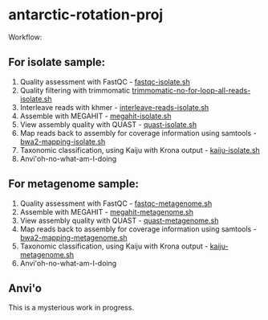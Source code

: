 # antarctic-rotation-proj
Workflow:

## For isolate sample:

1. Quality assessment with FastQC - [fastqc-isolate.sh](https://github.com/jessicamizzi/antarctic-rotation-proj/blob/master/isolate/fastqc-isolate.sh)
2. Quality filtering with trimmomatic [trimmomatic-no-for-loop-all-reads-isolate.sh](https://github.com/jessicamizzi/antarctic-rotation-proj/blob/master/isolate/trimmomatic-no-for-loop-all-reads-isolate.sh)
3. Interleave reads with khmer - [interleave-reads-isolate.sh](https://github.com/jessicamizzi/antarctic-rotation-proj/blob/master/isolate/interleave-reads-isolate.sh)
4. Assemble with MEGAHIT - [megahit-isolate.sh](https://github.com/jessicamizzi/antarctic-rotation-proj/blob/master/isolate/megahit-isolate.sh)
5. View assembly quality with QUAST - [quast-isolate.sh](https://github.com/jessicamizzi/antarctic-rotation-proj/blob/master/isolate/quast-isolate.sh)
6. Map reads back to assembly for coverage information using samtools - [bwa2-mapping-isolate.sh](https://github.com/jessicamizzi/antarctic-rotation-proj/blob/master/isolate/bwa2-mapping-isolate.sh)
7. Taxonomic classification, using Kaiju with Krona output - [kaiju-isolate.sh](https://github.com/jessicamizzi/antarctic-rotation-proj/blob/master/isolate/kaiju-isolate.sh)
8. Anvi'oh-no-what-am-I-doing

## For metagenome sample:

1. Quality assessment with FastQC - [fastqc-metagenome.sh](https://github.com/jessicamizzi/antarctic-rotation-proj/blob/master/metagenome/fastqc-metagenome.sh)
2. Assemble with MEGAHIT - [megahit-metagenome.sh](https://github.com/jessicamizzi/antarctic-rotation-proj/blob/master/metagenome/megahit-metagenome.sh)
5. View assembly quality with QUAST - [quast-metagenome.sh](https://github.com/jessicamizzi/antarctic-rotation-proj/blob/master/metagenome/quast-metagenome.sh)
6. Map reads back to assembly for coverage information using samtools - [bwa2-mapping-metagenome.sh](https://github.com/jessicamizzi/antarctic-rotation-proj/blob/master/metagenome/bwa2-mapping-metagenome.sh)
7. Taxonomic classification, using Kaiju with Krona output - [kaiju-metagenome.sh](https://github.com/jessicamizzi/antarctic-rotation-proj/blob/master/metagenome/kaiju-metagenome.sh)
8. Anvi'oh-no-what-am-I-doing

## Anvi'o

This is a mysterious work in progress.
